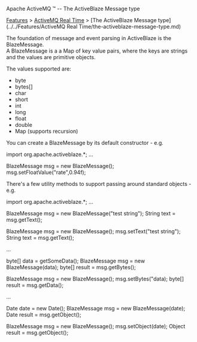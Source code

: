 Apache ActiveMQ ™ -- The ActiveBlaze Message type 

[Features](../../features.md) > [ActiveMQ Real Time](../../Features/activemq-real-time.md) > [The ActiveBlaze Message type](../../Features/ActiveMQ Real Time/the-activeblaze-message-type.md)


The foundation of message and event parsing in ActiveBlaze is the BlazeMessage.  
A BlazeMessage is a a Map of key value pairs, where the keys are strings and the values are primitive objects.

The values supported are:

*   byte
*   bytes\[\]
*   char
*   short
*   int
*   long
*   float
*   double
*   Map (supports recursion)

You can create a BlazeMessage by its default constructor - e.g.

 import org.apache.activeblaze.*;
 ...

 BlazeMessage msg = new BlazeMessage();
 msg.setFloatValue("rate",0.94f);

There's a few utility methods to support passing around standard objects - e.g.

 import org.apache.activeblaze.*;
 ...

 BlazeMessage msg = new BlazeMessage("test string");
 String text = msg.getText();

 BlazeMessage msg = new BlazeMessage();
 msg.setText("test string");
 String text = msg.getText();
 
 ...

 byte\[\] data = getSomeData();
 BlazeMessage msg = new BlazeMessage(data);
 byte\[\] result  = msg.getBytes();

 BlazeMessage msg = new BlazeMessage();
 msg.setBytes("data);
 byte\[\] result = msg.getData();

 ...

 Date date = new Date();
 BlazeMessage msg = new BlazeMessage(date);
 Date result = msg.getObject();

 BlazeMessage msg = new BlazeMessage();
 msg.setObject(date);
 Object result = msg.getObject();
 

